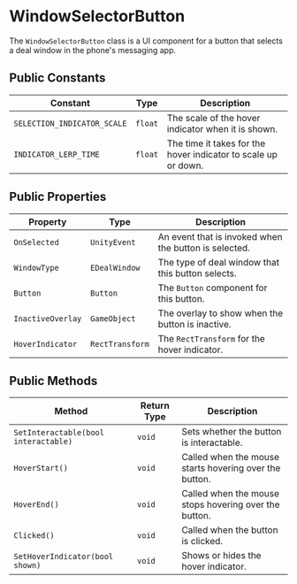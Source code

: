 # WindowSelectorButton

The `WindowSelectorButton` class is a UI component for a button that selects a deal window in the phone's messaging app.

## Public Constants

| Constant                  | Type  | Description                                      |
| ------------------------- | ----- | ------------------------------------------------ |
| `SELECTION_INDICATOR_SCALE` | `float` | The scale of the hover indicator when it is shown. |
| `INDICATOR_LERP_TIME`     | `float` | The time it takes for the hover indicator to scale up or down. |

## Public Properties

| Property        | Type            | Description                                      |
| --------------- | --------------- | ------------------------------------------------ |
| `OnSelected`    | `UnityEvent`    | An event that is invoked when the button is selected. |
| `WindowType`    | `EDealWindow`   | The type of deal window that this button selects. |
| `Button`        | `Button`        | The `Button` component for this button.          |
| `InactiveOverlay` | `GameObject`    | The overlay to show when the button is inactive. |
| `HoverIndicator`| `RectTransform` | The `RectTransform` for the hover indicator.     |

## Public Methods

| Method                                      | Return Type | Description                                      |
| ------------------------------------------- | ----------- | ------------------------------------------------ |
| `SetInteractable(bool interactable)`        | `void`      | Sets whether the button is interactable.         |
| `HoverStart()`                              | `void`      | Called when the mouse starts hovering over the button. |
| `HoverEnd()`                                | `void`      | Called when the mouse stops hovering over the button. |
| `Clicked()`                                 | `void`      | Called when the button is clicked.               |
| `SetHoverIndicator(bool shown)`             | `void`      | Shows or hides the hover indicator.              |
